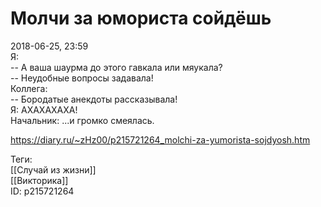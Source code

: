 Молчи за юмориста сойдёшь
==========================

   
 2018-06-25, 23:59   
  Я:   
 -- А ваша шаурма до этого гавкала или мяукала?   
 -- Неудобные вопросы задавала!   
 Коллега:   
 -- Бородатые анекдоты рассказывала!   
 Я: АХАХАХАХА!   
 Начальник: ...и громко смеялась.   
    
 <https://diary.ru/~zHz00/p215721264_molchi-za-yumorista-sojdyosh.htm>   
   
 Теги:   
 [[Случай из жизни]]   
 [[Викторика]]   
 ID: p215721264